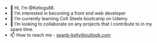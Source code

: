- 👋 Hi, I’m @Kellogs88. 
- 👀 I’m interested in becoming a front end web developer
- 🌱 I’m currently learning Colt Steele bootcamp on Udemy
- 💞️ I’m looking to collaborate on any projects that I contribute to in my spare time.
- 📫 How to reach me - seanb-kelly@outlook.com

<!---
Kellogs88/Kellogs88 is a ✨ special ✨ repository because its `README.md` (this file) appears on your GitHub profile.
You can click the Preview link to take a look at your changes.
--->
